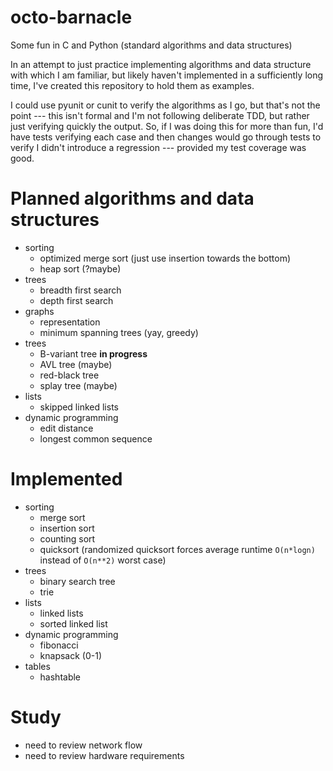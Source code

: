 # octo-barnacle
Some fun in C and Python (standard algorithms and data structures)

In an attempt to just practice implementing algorithms and data structure with which I am familiar, but likely haven't implemented in 
a sufficiently long time, I've created this repository to hold them as examples.

I could use pyunit or cunit to verify the algorithms as I go, but that's not the
point --- this isn't formal and I'm not following deliberate TDD, but rather 
just verifying quickly the output.  So, if I was doing this for more than fun,
I'd have tests verifying each case and then changes would go through tests to
verify I didn't introduce a regression --- provided my test coverage was good.

# Planned algorithms and data structures
* sorting
  * optimized merge sort (just use insertion towards the bottom)
  * heap sort (?maybe) 
* trees
  * breadth first search
  * depth first search
* graphs
  * representation
  * minimum spanning trees (yay, greedy)
* trees
  * B-variant tree **in progress**
  * AVL tree (maybe)
  * red-black tree
  * splay tree (maybe)
* lists
  * skipped linked lists
* dynamic programming
  * edit distance
  * longest common sequence

# Implemented
* sorting
  * merge sort
  * insertion sort
  * counting sort
  * quicksort (randomized quicksort forces average runtime ``O(n*logn)`` instead of ``O(n**2)`` worst case)
* trees
  * binary search tree
  * trie
* lists
  * linked lists
  * sorted linked list
* dynamic programming
  * fibonacci
  * knapsack (0-1)
* tables
  * hashtable

# Study
* need to review network flow
* need to review hardware requirements

